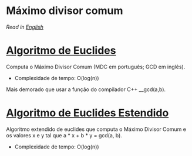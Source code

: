 # Máximo divisor comum

*Read in [English](README.en.md)*

# [Algoritmo de Euclides](gcd.cpp)

Computa o Máximo Divisor Comum (MDC em português; GCD em inglês).

- Complexidade de tempo: O(log(n))

Mais demorado que usar a função do compilador C++ __gcd(a,b).

# [Algoritmo de Euclides Estendido](extended_gcd.cpp)

Algoritmo extendido de euclides que computa o Máximo Divisor Comum e os valores x e y tal que a * x + b * y = gcd(a, b).

- Complexidade de tempo: O(log(n))
